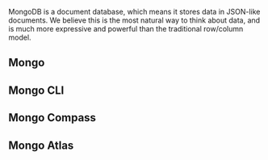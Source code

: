 MongoDB is a document database, which means it stores data in JSON-like documents. We believe this is the most natural way to think about data, and is much more expressive and powerful than the traditional row/column model.

## Mongo

## Mongo CLI

## Mongo Compass

## Mongo Atlas
